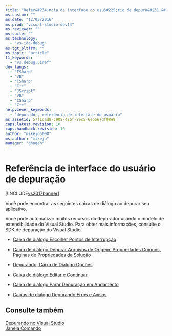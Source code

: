 ```yaml
---
title: "Refer&#234;ncia de interface do usu&#225;rio de depura&#231;&#227;o | Microsoft Docs"
ms.custom: ""
ms.date: "12/03/2016"
ms.prod: "visual-studio-dev14"
ms.reviewer: ""
ms.suite: ""
ms.technology: 
  - "vs-ide-debug"
ms.tgt_pltfrm: ""
ms.topic: "article"
f1_keywords: 
  - "vs.debug.uiref"
dev_langs: 
  - "FSharp"
  - "VB"
  - "CSharp"
  - "C++"
  - "JScript"
  - "VB"
  - "CSharp"
  - "C++"
helpviewer_keywords: 
  - "depurador, referência de interface do usuário"
ms.assetid: 57f1cad8-c908-42bf-8ec5-6eb567df08e9
caps.latest.revision: 10
caps.handback.revision: 10
author: "mikejo5000"
ms.author: "mikejo"
manager: "ghogen"
---
```

# Refer&#234;ncia de interface do usu&#225;rio de depura&#231;&#227;o
[!INCLUDE[vs2017banner](../code-quality/includes/vs2017banner.md)]

Você pode encontrar as seguintes caixas de diálogo ao depurar seu aplicativo.  
  
 Você pode automatizar muitos recursos do depurador usando o modelo de extensibilidade do Visual Studio.  Para obter mais informações, consulte o SDK de depuração do Visual Studio.  
  
-   [Caixa de diálogo Escolher Pontos de Interrupção](../debugger/choose-breakpoints-dialog-box.md)  
  
-   [Caixa de diálogo Depurar Arquivos de Origem, Propriedades Comuns, Páginas de Propriedades da Solução](../debugger/debug-source-files-common-properties-solution-property-pages-dialog-box.md)  
  
-   [Depurando, Caixa de Diálogo Opções](../debugger/debugging-options-dialog-box.md)  
  
-   [Caixa de diálogo Editar e Continuar](../debugger/edit-and-continue-dialog-box.md)  
  
-   [Caixa de diálogo Parar Depuração em Andamento](../debugger/stop-debugging-in-progress-dialog-box.md)  
  
-   [Caixas de diálogo Depurando Erros e Avisos](../debugger/debugging-errors-and-warning-dialog-boxes.md)  
  
## Consulte também  
 [Depurando no Visual Studio](../debugger/debugging-in-visual-studio.md)   
 [Janela Comando](../ide/reference/command-window.md)